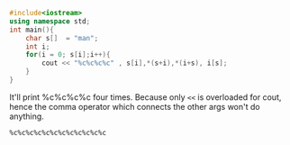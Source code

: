 ```cpp
#include<iostream>
using namespace std;
int main(){
    char s[]  = "man";
    int i;
    for(i = 0; s[i];i++){
        cout << "%c%c%c%c" , s[i],*(s+i),*(i+s), i[s];
    }
}
```

It'll print %c%c%c%c four times. Because only `<<`  is overloaded for cout, hence the comma operator which connects the other args won't do anything.

`%c%c%c%c%c%c%c%c%c%c%c%c`
